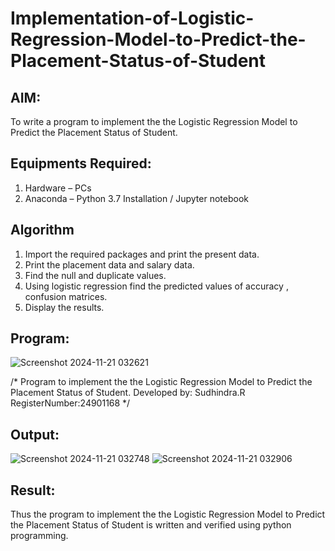 # Implementation-of-Logistic-Regression-Model-to-Predict-the-Placement-Status-of-Student

## AIM:
To write a program to implement the the Logistic Regression Model to Predict the Placement Status of Student.

## Equipments Required:
1. Hardware – PCs
2. Anaconda – Python 3.7 Installation / Jupyter notebook

## Algorithm
1. Import the required packages and print the present data.
2. Print the placement data and salary data.
3. Find the null and duplicate values.
4. Using logistic regression find the predicted values of accuracy , confusion matrices.
5. Display the results.

## Program:

![Screenshot 2024-11-21 032621](https://github.com/user-attachments/assets/24f0a3b4-8733-44a5-a8dc-ceca8df37d3b)


/*
Program to implement the the Logistic Regression Model to Predict the Placement Status of Student.
Developed by: Sudhindra.R
RegisterNumber:24901168 
*/


## Output:
![Screenshot 2024-11-21 032748](https://github.com/user-attachments/assets/5a7c4935-5c3f-4f9e-a7b0-cc673aa561fc)
![Screenshot 2024-11-21 032906](https://github.com/user-attachments/assets/ca1276fb-2638-4a54-b902-48c74a79b9dc)



## Result:
Thus the program to implement the the Logistic Regression Model to Predict the Placement Status of Student is written and verified using python programming.
